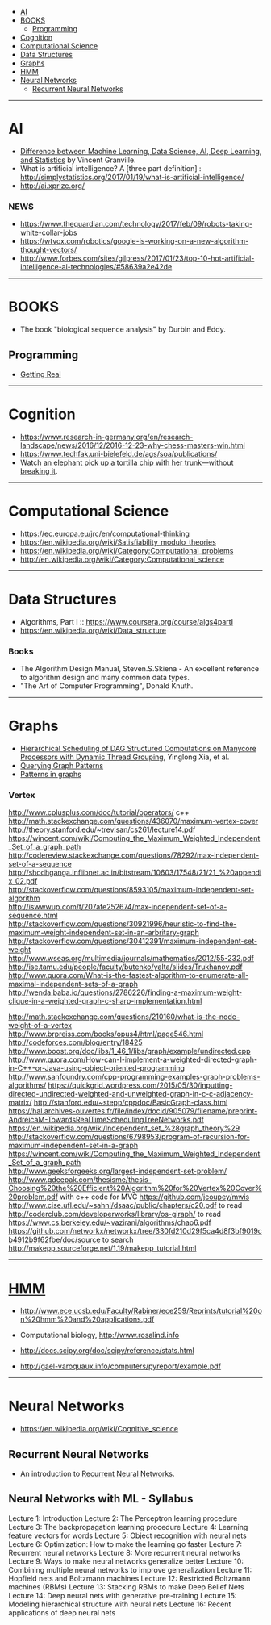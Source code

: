 + [AI](#ai)
+ [BOOKS](#books)
   + [Programming](#programming)
+ [Cognition](#cognition)
+ [Computational Science](#computational-Science)
+ [Data Structures](#data-structures)
+ [Graphs](#graphs)
+ [HMM](#hmm)
+ [Neural Networks](#neural-networks)
   + [Recurrent Neural Networks](#recurrent-neural-networks)

----


# AI
+ [Difference between Machine Learning, Data Science, AI, Deep Learning, and Statistics](http://www.datasciencecentral.com/profiles/blogs/difference-between-machine-learning-data-science-ai-deep-learning) by Vincent Granville.
+ What is artificial intelligence? A [three part definition] : http://simplystatistics.org/2017/01/19/what-is-artificial-intelligence/
+ http://ai.xprize.org/

### NEWS
+ https://www.theguardian.com/technology/2017/feb/09/robots-taking-white-collar-jobs
+ https://wtvox.com/robotics/google-is-working-on-a-new-algorithm-thought-vectors/
+ http://www.forbes.com/sites/gilpress/2017/01/23/top-10-hot-artificial-intelligence-ai-technologies/#58639a2e42de

----

# BOOKS
+ The book "biological sequence analysis" by Durbin and Eddy.

## Programming
+ [Getting Real](https://gettingreal.37signals.com/)

----

# Cognition
+ https://www.research-in-germany.org/en/research-landscape/news/2016/12/2016-12-23-why-chess-masters-win.html
+ https://www.techfak.uni-bielefeld.de/ags/soa/publications/
+ Watch [an elephant pick up a tortilla chip with her trunk—without breaking it](http//www.sciencemag.org/news/2017/01/watch-elephant-pick-tortilla-chip-her-trunk-without-breaking-it).

----

# Computational Science
+ https://ec.europa.eu/jrc/en/computational-thinking
+ https://en.wikipedia.org/wiki/Satisfiability_modulo_theories
+ https://en.wikipedia.org/wiki/Category:Computational_problems
+ http://en.wikipedia.org/wiki/Category:Computational_science

----


# Data Structures
+ Algorithms, Part I :: https://www.coursera.org/course/algs4partI
+ https://en.wikipedia.org/wiki/Data_structure

### Books
+ The Algorithm Design Manual, Steven.S.Skiena - An excellent reference to algorithm design and many common data types. 
+ "The Art of Computer Programming", Donald Knuth.

----

# Graphs
+ [Hierarchical Scheduling of DAG Structured Computations on Manycore Processors with Dynamic Thread Grouping](http://www.cs.huji.ac.il/~feit/parsched/jsspp10/p9-xia.pdf), Yinglong Xia, et al.
+ [Querying Graph Patterns](http://homepages.inf.ed.ac.uk/libkin/papers/pods11b.pdf)
+ [Patterns in graphs](https://mathman.biz/html/patgraph.html)

### Vertex
http://www.cplusplus.com/doc/tutorial/operators/   c++
http://math.stackexchange.com/questions/436070/maximum-vertex-cover
http://theory.stanford.edu/~trevisan/cs261/lecture14.pdf
https://wincent.com/wiki/Computing_the_Maximum_Weighted_Independent_Set_of_a_graph_path
http://codereview.stackexchange.com/questions/78292/max-independent-set-of-a-sequence  
http://shodhganga.inflibnet.ac.in/bitstream/10603/17548/21/21_%20appendix_02.pdf   
http://stackoverflow.com/questions/8593105/maximum-independent-set-algorithm    
http://iswwwup.com/t/207afe252674/max-independent-set-of-a-sequence.html   
http://stackoverflow.com/questions/30921996/heuristic-to-find-the-maximum-weight-independent-set-in-an-arbritary-graph     
http://stackoverflow.com/questions/30412391/maximum-independent-set-weight   
http://www.wseas.org/multimedia/journals/mathematics/2012/55-232.pdf       
http://ise.tamu.edu/people/faculty/butenko/yalta/slides/Trukhanov.pdf        
http://www.quora.com/What-is-the-fastest-algorithm-to-enumerate-all-maximal-independent-sets-of-a-graph  
http://wenda.baba.io/questions/2786226/finding-a-maximum-weight-clique-in-a-weighted-graph-c-sharp-implementation.html   

http://math.stackexchange.com/questions/210160/what-is-the-node-weight-of-a-vertex  
http://www.brpreiss.com/books/opus4/html/page546.html   
http://codeforces.com/blog/entry/18425    
http://www.boost.org/doc/libs/1_46_1/libs/graph/example/undirected.cpp
http://www.quora.com/How-can-I-implement-a-weighted-directed-graph-in-C++-or-Java-using-object-oriented-programming
http://www.sanfoundry.com/cpp-programming-examples-graph-problems-algorithms/
https://quickgrid.wordpress.com/2015/05/30/inputting-directed-undirected-weighted-and-unweighted-graph-in-c-c-adjacency-matrix/
http://stanford.edu/~stepp/cppdoc/BasicGraph-class.html 
https://hal.archives-ouvertes.fr/file/index/docid/905079/filename/preprint-AndreicaM-TowardsRealTimeSchedulingTreeNetworks.pdf  
https://en.wikipedia.org/wiki/Independent_set_%28graph_theory%29  
http://stackoverflow.com/questions/6798953/program-of-recursion-for-maximum-independent-set-in-a-graph  
https://wincent.com/wiki/Computing_the_Maximum_Weighted_Independent_Set_of_a_graph_path   
http://www.geeksforgeeks.org/largest-independent-set-problem/
http://www.gdeepak.com/thesisme/thesis-Choosing%20the%20Efficient%20Algorithm%20for%20Vertex%20Cover%20problem.pdf   with c++ code for MVC
https://github.com/jcoupey/mwis
http://www.cise.ufl.edu/~sahni/dsaac/public/chapters/c20.pdf    to read
http://coderclub.com/developerworks/library/os-giraph/   to read
https://www.cs.berkeley.edu/~vazirani/algorithms/chap6.pdf
https://github.com/networkx/networkx/tree/330fd210d29f5ca4d8f3bf9019cb4912b9f62fbe/doc/source  to search
http://makepp.sourceforge.net/1.19/makepp_tutorial.html


----

# [HMM](https://en.wikipedia.org/wiki/Hidden_Markov_model)
+ http://www.ece.ucsb.edu/Faculty/Rabiner/ece259/Reprints/tutorial%20on%20hmm%20and%20applications.pdf
+ Computational biology, http://www.rosalind.info

+ http://docs.scipy.org/doc/scipy/reference/stats.html
+ http://gael-varoquaux.info/computers/pyreport/example.pdf

---- 

# Neural Networks
+ https://en.wikipedia.org/wiki/Cognitive_science

## Recurrent Neural Networks
+ An introduction to [Recurrent Neural Networks](https://www.opendatascience.com/blog/intro-to-recurrent-neural-networks-1/).

## Neural Networks with ML - Syllabus
Lecture 1: Introduction
Lecture 2: The Perceptron learning procedure
Lecture 3: The backpropagation learning procedure
Lecture 4: Learning feature vectors for words
Lecture 5: Object recognition with neural nets
Lecture 6: Optimization: How to make the learning go faster
Lecture 7: Recurrent neural networks
Lecture 8: More recurrent neural networks
Lecture 9: Ways to make neural networks generalize better
Lecture 10: Combining multiple neural networks to improve generalization
Lecture 11: Hopfield nets and Boltzmann machines
Lecture 12: Restricted Boltzmann machines (RBMs)
Lecture 13: Stacking RBMs to make Deep Belief Nets
Lecture 14: Deep neural nets with generative pre-training
Lecture 15: Modeling hierarchical structure with neural nets
Lecture 16: Recent applications of deep neural nets
